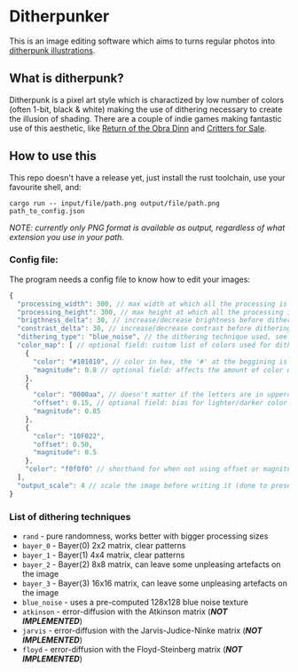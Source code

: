 # Ditherpunker

This is an image editing software which aims to turns regular photos into [ditherpunk illustrations](https://www.reddit.com/r/ditherpunk/).

## What is ditherpunk?

Ditherpunk is a pixel art style which is charactized by low number of colors (often 1-bit, black & white) making the use of dithering necessary to create the illusion of shading. There are a couple of indie games making fantastic use of this aesthetic, like [Return of the Obra Dinn](https://store.steampowered.com/app/653530/Return_of_the_Obra_Dinn/) and [Critters for Sale](https://store.steampowered.com/app/1078420/Critters_for_Sale/).

## How to use this 

This repo doesn't have a release yet, just install the rust toolchain, use your favourite shell, and:
```
cargo run -- input/file/path.png output/file/path.png path_to_config.json
```

_NOTE: currently only PNG format is available as output, regardless of what extension you use in your path._

### Config file:

The program needs a config file to know how to edit your images:

```js
{
  "processing_width": 300, // max width at which all the processing is done (ratio is preserved)
  "processing_height": 300, // max height at which all the processing is done (ratio is preserved)
  "brigthness_delta": 30, // increase/decrease brightness before dithering
  "constrast_delta": 30, // increase/decrease contrast before dithering
  "dithering_type": "blue_noise", // the dithering technique used, see list
  "color_map": [ // optional field: custom list of colors used for dithering,  (default is black and white)
    {
      "color": "#101010", // color in hex, the '#' at the beggining is optional
      "magnitude": 0.8 // optional field: affects the amount of color used
    },
    {
      "color": "0000aa", // doesn't matter if the letters are in uppercase or lowercase
      "offset": 0.15, // optional field: bias for lighter/darker color
      "magnitude": 0.85 
    },
    {
      "color": "10F022",
      "offset": 0.50,
      "magnitude": 0.5
    },
    "color": "f0f0f0" // shorthand for when not using offset or magnitude
  ],
  "output_scale": 4 // scale the image before writing it (done to preserve the pixel effect)
}
```

### List of dithering techniques

- `rand` - pure randomness, works better with bigger processing sizes
- `bayer_0` - Bayer(0) 2x2 matrix, clear patterns
- `bayer_1` - Bayer(1) 4x4  matrix, clear patterns
- `bayer_2` - Bayer(2) 8x8 matrix, can leave some unpleasing artefacts on the image
- `bayer_3` - Bayer(3) 16x16 matrix, can leave some unpleasing artefacts on the image
- `blue_noise` - uses a pre-computed 128x128 blue noise texture
- `atkinson` - error-diffusion with the Atkinson matrix (***NOT IMPLEMENTED***)
- `jarvis` - error-diffusion with the Jarvis-Judice-Ninke matrix (***NOT IMPLEMENTED***)
- `floyd` - error-diffusion with the Floyd-Steinberg matrix (***NOT IMPLEMENTED***)
